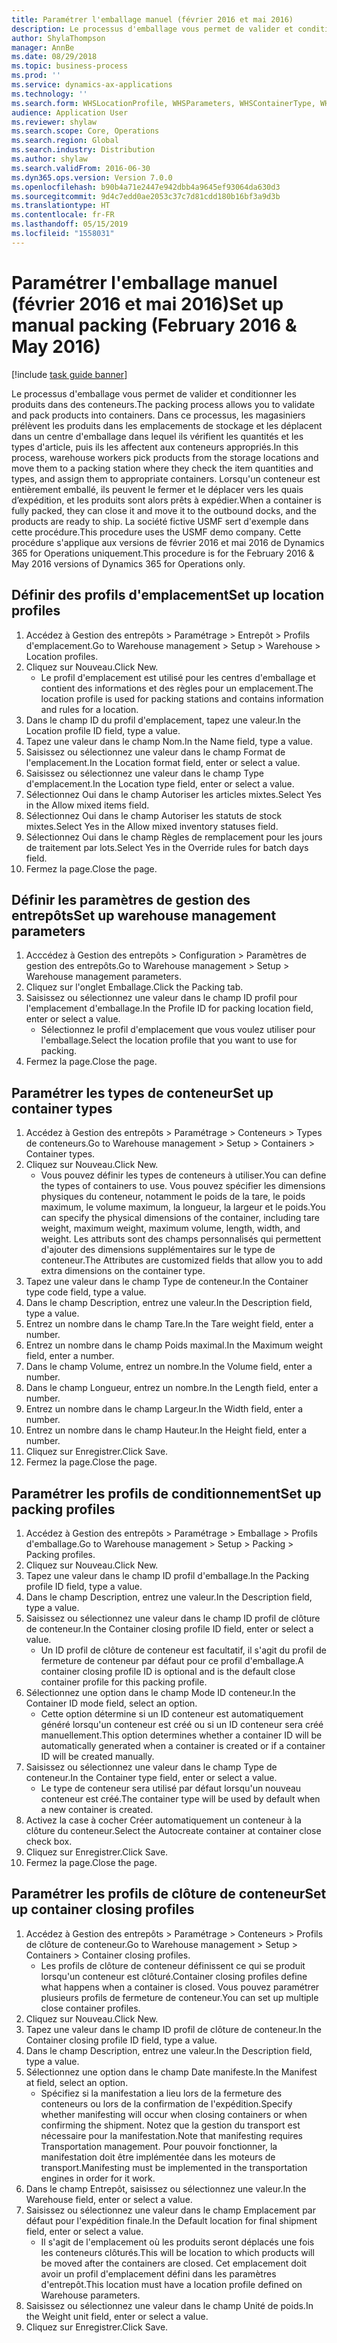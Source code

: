 ```yaml
---
title: Paramétrer l'emballage manuel (février 2016 et mai 2016)
description: Le processus d'emballage vous permet de valider et conditionner les produits dans des conteneurs.
author: ShylaThompson
manager: AnnBe
ms.date: 08/29/2018
ms.topic: business-process
ms.prod: ''
ms.service: dynamics-ax-applications
ms.technology: ''
ms.search.form: WHSLocationProfile, WHSParameters, WHSContainerType, WHSPackProfile, WHSCloseContainerProfile, InventLocationIdLookup, UnitOfMeasureLookup
audience: Application User
ms.reviewer: shylaw
ms.search.scope: Core, Operations
ms.search.region: Global
ms.search.industry: Distribution
ms.author: shylaw
ms.search.validFrom: 2016-06-30
ms.dyn365.ops.version: Version 7.0.0
ms.openlocfilehash: b90b4a71e2447e942dbb4a9645ef93064da630d3
ms.sourcegitcommit: 9d4c7edd0ae2053c37c7d81cdd180b16bf3a9d3b
ms.translationtype: HT
ms.contentlocale: fr-FR
ms.lasthandoff: 05/15/2019
ms.locfileid: "1558031"
---
```

# <a name="set-up-manual-packing-february-2016--may-2016"></a><span data-ttu-id="c0e5a-103">Paramétrer l'emballage manuel (février 2016 et mai 2016)</span><span class="sxs-lookup"><span data-stu-id="c0e5a-103">Set up manual packing (February 2016 & May 2016)</span></span>

[!include [task guide banner](../../includes/task-guide-banner.md)]

<span data-ttu-id="c0e5a-104">Le processus d'emballage vous permet de valider et conditionner les produits dans des conteneurs.</span><span class="sxs-lookup"><span data-stu-id="c0e5a-104">The packing process allows you to validate and pack products into containers.</span></span> <span data-ttu-id="c0e5a-105">Dans ce processus, les magasiniers prélèvent les produits dans les emplacements de stockage et les déplacent dans un centre d'emballage dans lequel ils vérifient les quantités et les types d'article, puis ils les affectent aux conteneurs appropriés.</span><span class="sxs-lookup"><span data-stu-id="c0e5a-105">In this process, warehouse workers pick products from the storage locations and move them to a packing station where they check the item quantities and types, and assign them to appropriate containers.</span></span> <span data-ttu-id="c0e5a-106">Lorsqu'un conteneur est entièrement emballé, ils peuvent le fermer et le déplacer vers les quais d’expédition, et les produits sont alors prêts à expédier.</span><span class="sxs-lookup"><span data-stu-id="c0e5a-106">When a container is fully packed, they can close it and move it to the outbound docks, and the products are ready to ship.</span></span> <span data-ttu-id="c0e5a-107">La société fictive USMF sert d'exemple dans cette procédure.</span><span class="sxs-lookup"><span data-stu-id="c0e5a-107">This procedure uses the USMF demo company.</span></span> <span data-ttu-id="c0e5a-108">Cette procédure s'applique aux versions de février 2016 et mai 2016 de Dynamics 365 for Operations uniquement.</span><span class="sxs-lookup"><span data-stu-id="c0e5a-108">This procedure is for the February 2016 & May 2016 versions of Dynamics 365 for Operations only.</span></span>


## <a name="set-up-location-profiles"></a><span data-ttu-id="c0e5a-109">Définir des profils d'emplacement</span><span class="sxs-lookup"><span data-stu-id="c0e5a-109">Set up location profiles</span></span>
1. <span data-ttu-id="c0e5a-110">Accédez à Gestion des entrepôts > Paramétrage > Entrepôt > Profils d'emplacement.</span><span class="sxs-lookup"><span data-stu-id="c0e5a-110">Go to Warehouse management > Setup > Warehouse > Location profiles.</span></span>
2. <span data-ttu-id="c0e5a-111">Cliquez sur Nouveau.</span><span class="sxs-lookup"><span data-stu-id="c0e5a-111">Click New.</span></span>
    * <span data-ttu-id="c0e5a-112">Le profil d'emplacement est utilisé pour les centres d'emballage et contient des informations et des règles pour un emplacement.</span><span class="sxs-lookup"><span data-stu-id="c0e5a-112">The location profile is used for packing stations and contains information and rules for a location.</span></span>  
3. <span data-ttu-id="c0e5a-113">Dans le champ ID du profil d'emplacement, tapez une valeur.</span><span class="sxs-lookup"><span data-stu-id="c0e5a-113">In the Location profile ID field, type a value.</span></span>
4. <span data-ttu-id="c0e5a-114">Tapez une valeur dans le champ Nom.</span><span class="sxs-lookup"><span data-stu-id="c0e5a-114">In the Name field, type a value.</span></span>
5. <span data-ttu-id="c0e5a-115">Saisissez ou sélectionnez une valeur dans le champ Format de l'emplacement.</span><span class="sxs-lookup"><span data-stu-id="c0e5a-115">In the Location format field, enter or select a value.</span></span>
6. <span data-ttu-id="c0e5a-116">Saisissez ou sélectionnez une valeur dans le champ Type d'emplacement.</span><span class="sxs-lookup"><span data-stu-id="c0e5a-116">In the Location type field, enter or select a value.</span></span>
7. <span data-ttu-id="c0e5a-117">Sélectionnez Oui dans le champ Autoriser les articles mixtes.</span><span class="sxs-lookup"><span data-stu-id="c0e5a-117">Select Yes in the Allow mixed items field.</span></span>
8. <span data-ttu-id="c0e5a-118">Sélectionnez Oui dans le champ Autoriser les statuts de stock mixtes.</span><span class="sxs-lookup"><span data-stu-id="c0e5a-118">Select Yes in the Allow mixed  inventory statuses field.</span></span>
9. <span data-ttu-id="c0e5a-119">Sélectionnez Oui dans le champ Règles de remplacement pour les jours de traitement par lots.</span><span class="sxs-lookup"><span data-stu-id="c0e5a-119">Select Yes in the Override rules for batch days field.</span></span>
10. <span data-ttu-id="c0e5a-120">Fermez la page.</span><span class="sxs-lookup"><span data-stu-id="c0e5a-120">Close the page.</span></span>

## <a name="set-up-warehouse-management-parameters"></a><span data-ttu-id="c0e5a-121">Définir les paramètres de gestion des entrepôts</span><span class="sxs-lookup"><span data-stu-id="c0e5a-121">Set up warehouse management parameters</span></span> 
1. <span data-ttu-id="c0e5a-122">Acccédez à Gestion des entrepôts > Configuration > Paramètres de gestion des entrepôts.</span><span class="sxs-lookup"><span data-stu-id="c0e5a-122">Go to Warehouse management > Setup > Warehouse management parameters.</span></span>
2. <span data-ttu-id="c0e5a-123">Cliquez sur l'onglet Emballage.</span><span class="sxs-lookup"><span data-stu-id="c0e5a-123">Click the Packing tab.</span></span>
3. <span data-ttu-id="c0e5a-124">Saisissez ou sélectionnez une valeur dans le champ ID profil pour l'emplacement d'emballage.</span><span class="sxs-lookup"><span data-stu-id="c0e5a-124">In the Profile ID for packing location field, enter or select a value.</span></span>
    * <span data-ttu-id="c0e5a-125">Sélectionnez le profil d'emplacement que vous voulez utiliser pour l'emballage.</span><span class="sxs-lookup"><span data-stu-id="c0e5a-125">Select the location profile that you want to use for packing.</span></span>  
4. <span data-ttu-id="c0e5a-126">Fermez la page.</span><span class="sxs-lookup"><span data-stu-id="c0e5a-126">Close the page.</span></span>

## <a name="set-up-container-types"></a><span data-ttu-id="c0e5a-127">Paramétrer les types de conteneur</span><span class="sxs-lookup"><span data-stu-id="c0e5a-127">Set up container types</span></span>
1. <span data-ttu-id="c0e5a-128">Accédez à Gestion des entrepôts > Paramétrage > Conteneurs > Types de conteneurs.</span><span class="sxs-lookup"><span data-stu-id="c0e5a-128">Go to Warehouse management > Setup > Containers > Container types.</span></span>
2. <span data-ttu-id="c0e5a-129">Cliquez sur Nouveau.</span><span class="sxs-lookup"><span data-stu-id="c0e5a-129">Click New.</span></span>
    * <span data-ttu-id="c0e5a-130">Vous pouvez définir les types de conteneurs à utiliser.</span><span class="sxs-lookup"><span data-stu-id="c0e5a-130">You can define the types of containers to use.</span></span> <span data-ttu-id="c0e5a-131">Vous pouvez spécifier les dimensions physiques du conteneur, notamment le poids de la tare, le poids maximum, le volume maximum, la longueur, la largeur et le poids.</span><span class="sxs-lookup"><span data-stu-id="c0e5a-131">You can specify the physical dimensions of the container, including tare weight, maximum weight, maximum volume, length, width, and weight.</span></span>  <span data-ttu-id="c0e5a-132">Les attributs sont des champs personnalisés qui permettent d'ajouter des dimensions supplémentaires sur le type de conteneur.</span><span class="sxs-lookup"><span data-stu-id="c0e5a-132">The Attributes are customized fields that allow you to add extra dimensions on the container type.</span></span>     
3. <span data-ttu-id="c0e5a-133">Tapez une valeur dans le champ Type de conteneur.</span><span class="sxs-lookup"><span data-stu-id="c0e5a-133">In the Container type code field, type a value.</span></span>
4. <span data-ttu-id="c0e5a-134">Dans le champ Description, entrez une valeur.</span><span class="sxs-lookup"><span data-stu-id="c0e5a-134">In the Description field, type a value.</span></span>
5. <span data-ttu-id="c0e5a-135">Entrez un nombre dans le champ Tare.</span><span class="sxs-lookup"><span data-stu-id="c0e5a-135">In the Tare weight field, enter a number.</span></span>
6. <span data-ttu-id="c0e5a-136">Entrez un nombre dans le champ Poids maximal.</span><span class="sxs-lookup"><span data-stu-id="c0e5a-136">In the Maximum weight field, enter a number.</span></span>
7. <span data-ttu-id="c0e5a-137">Dans le champ Volume, entrez un nombre.</span><span class="sxs-lookup"><span data-stu-id="c0e5a-137">In the Volume field, enter a number.</span></span>
8. <span data-ttu-id="c0e5a-138">Dans le champ Longueur, entrez un nombre.</span><span class="sxs-lookup"><span data-stu-id="c0e5a-138">In the Length field, enter a number.</span></span>
9. <span data-ttu-id="c0e5a-139">Entrez un nombre dans le champ Largeur.</span><span class="sxs-lookup"><span data-stu-id="c0e5a-139">In the Width field, enter a number.</span></span>
10. <span data-ttu-id="c0e5a-140">Entrez un nombre dans le champ Hauteur.</span><span class="sxs-lookup"><span data-stu-id="c0e5a-140">In the Height field, enter a number.</span></span>
11. <span data-ttu-id="c0e5a-141">Cliquez sur Enregistrer.</span><span class="sxs-lookup"><span data-stu-id="c0e5a-141">Click Save.</span></span>
12. <span data-ttu-id="c0e5a-142">Fermez la page.</span><span class="sxs-lookup"><span data-stu-id="c0e5a-142">Close the page.</span></span>

## <a name="set-up-packing-profiles"></a><span data-ttu-id="c0e5a-143">Paramétrer les profils de conditionnement</span><span class="sxs-lookup"><span data-stu-id="c0e5a-143">Set up packing profiles</span></span>
1. <span data-ttu-id="c0e5a-144">Accédez à Gestion des entrepôts > Paramétrage > Emballage > Profils d'emballage.</span><span class="sxs-lookup"><span data-stu-id="c0e5a-144">Go to Warehouse management > Setup > Packing > Packing profiles.</span></span>
2. <span data-ttu-id="c0e5a-145">Cliquez sur Nouveau.</span><span class="sxs-lookup"><span data-stu-id="c0e5a-145">Click New.</span></span>
3. <span data-ttu-id="c0e5a-146">Tapez une valeur dans le champ ID profil d'emballage.</span><span class="sxs-lookup"><span data-stu-id="c0e5a-146">In the Packing profile ID field, type a value.</span></span>
4. <span data-ttu-id="c0e5a-147">Dans le champ Description, entrez une valeur.</span><span class="sxs-lookup"><span data-stu-id="c0e5a-147">In the Description field, type a value.</span></span>
5. <span data-ttu-id="c0e5a-148">Saisissez ou sélectionnez une valeur dans le champ ID profil de clôture de conteneur.</span><span class="sxs-lookup"><span data-stu-id="c0e5a-148">In the Container closing profile ID field, enter or select a value.</span></span>
    * <span data-ttu-id="c0e5a-149">Un ID profil de clôture de conteneur est facultatif, il s'agit du profil de fermeture de conteneur par défaut pour ce profil d'emballage.</span><span class="sxs-lookup"><span data-stu-id="c0e5a-149">A container closing profile ID is optional and is the default close container profile for this packing profile.</span></span>  
6. <span data-ttu-id="c0e5a-150">Sélectionnez une option dans le champ Mode ID conteneur.</span><span class="sxs-lookup"><span data-stu-id="c0e5a-150">In the Container ID mode field, select an option.</span></span>
    * <span data-ttu-id="c0e5a-151">Cette option détermine si un ID conteneur est automatiquement généré lorsqu'un conteneur est créé ou si un ID conteneur sera créé manuellement.</span><span class="sxs-lookup"><span data-stu-id="c0e5a-151">This option determines whether a container ID will be automatically generated when a container is created or if a container ID will be created manually.</span></span>  
7. <span data-ttu-id="c0e5a-152">Saisissez ou sélectionnez une valeur dans le champ Type de conteneur.</span><span class="sxs-lookup"><span data-stu-id="c0e5a-152">In the Container type field, enter or select a value.</span></span>
    * <span data-ttu-id="c0e5a-153">Le type de conteneur sera utilisé par défaut lorsqu'un nouveau conteneur est créé.</span><span class="sxs-lookup"><span data-stu-id="c0e5a-153">The container type will be used by default when a new container is created.</span></span>  
8. <span data-ttu-id="c0e5a-154">Activez la case à cocher Créer automatiquement un conteneur à la clôture du conteneur.</span><span class="sxs-lookup"><span data-stu-id="c0e5a-154">Select the Autocreate container at container close check box.</span></span>
9. <span data-ttu-id="c0e5a-155">Cliquez sur Enregistrer.</span><span class="sxs-lookup"><span data-stu-id="c0e5a-155">Click Save.</span></span>
10. <span data-ttu-id="c0e5a-156">Fermez la page.</span><span class="sxs-lookup"><span data-stu-id="c0e5a-156">Close the page.</span></span>

## <a name="set-up-container-closing-profiles"></a><span data-ttu-id="c0e5a-157">Paramétrer les profils de clôture de conteneur</span><span class="sxs-lookup"><span data-stu-id="c0e5a-157">Set up container closing profiles</span></span>
1. <span data-ttu-id="c0e5a-158">Accédez à Gestion des entrepôts > Paramétrage > Conteneurs > Profils de clôture de conteneur.</span><span class="sxs-lookup"><span data-stu-id="c0e5a-158">Go to Warehouse management > Setup > Containers > Container closing profiles.</span></span>
    * <span data-ttu-id="c0e5a-159">Les profils de clôture de conteneur définissent ce qui se produit lorsqu'un conteneur est clôturé.</span><span class="sxs-lookup"><span data-stu-id="c0e5a-159">Container closing profiles define what happens when a container is closed.</span></span> <span data-ttu-id="c0e5a-160">Vous pouvez paramétrer plusieurs profils de fermeture de conteneur.</span><span class="sxs-lookup"><span data-stu-id="c0e5a-160">You can set up multiple close container profiles.</span></span>       
2. <span data-ttu-id="c0e5a-161">Cliquez sur Nouveau.</span><span class="sxs-lookup"><span data-stu-id="c0e5a-161">Click New.</span></span>
3. <span data-ttu-id="c0e5a-162">Tapez une valeur dans le champ ID profil de clôture de conteneur.</span><span class="sxs-lookup"><span data-stu-id="c0e5a-162">In the Container closing profile ID field, type a value.</span></span>
4. <span data-ttu-id="c0e5a-163">Dans le champ Description, entrez une valeur.</span><span class="sxs-lookup"><span data-stu-id="c0e5a-163">In the Description field, type a value.</span></span>
5. <span data-ttu-id="c0e5a-164">Sélectionnez une option dans le champ Date manifeste.</span><span class="sxs-lookup"><span data-stu-id="c0e5a-164">In the Manifest at field, select an option.</span></span>
    * <span data-ttu-id="c0e5a-165">Spécifiez si la manifestation a lieu lors de la fermeture des conteneurs ou lors de la confirmation de l'expédition.</span><span class="sxs-lookup"><span data-stu-id="c0e5a-165">Specify whether manifesting will occur when closing containers or when confirming the shipment.</span></span> <span data-ttu-id="c0e5a-166">Notez que la gestion du transport est nécessaire pour la manifestation.</span><span class="sxs-lookup"><span data-stu-id="c0e5a-166">Note that manifesting requires Transportation management.</span></span> <span data-ttu-id="c0e5a-167">Pour pouvoir fonctionner, la manifestation doit être implémentée dans les moteurs de transport.</span><span class="sxs-lookup"><span data-stu-id="c0e5a-167">Manifesting must be implemented in the transportation engines in order for it work.</span></span>  
6. <span data-ttu-id="c0e5a-168">Dans le champ Entrepôt, saisissez ou sélectionnez une valeur.</span><span class="sxs-lookup"><span data-stu-id="c0e5a-168">In the Warehouse field, enter or select a value.</span></span>
7. <span data-ttu-id="c0e5a-169">Saisissez ou sélectionnez une valeur dans le champ Emplacement par défaut pour l'expédition finale.</span><span class="sxs-lookup"><span data-stu-id="c0e5a-169">In the Default location for final shipment field, enter or select a value.</span></span>
    * <span data-ttu-id="c0e5a-170">Il s'agit de l'emplacement où les produits seront déplacés une fois les conteneurs clôturés.</span><span class="sxs-lookup"><span data-stu-id="c0e5a-170">This will be location to which products will be moved after the containers are closed.</span></span> <span data-ttu-id="c0e5a-171">Cet emplacement doit avoir un profil d'emplacement défini dans les paramètres d'entrepôt.</span><span class="sxs-lookup"><span data-stu-id="c0e5a-171">This location must have a location profile defined on Warehouse parameters.</span></span>  
8. <span data-ttu-id="c0e5a-172">Saisissez ou sélectionnez une valeur dans le champ Unité de poids.</span><span class="sxs-lookup"><span data-stu-id="c0e5a-172">In the Weight unit field, enter or select a value.</span></span>
9. <span data-ttu-id="c0e5a-173">Cliquez sur Enregistrer.</span><span class="sxs-lookup"><span data-stu-id="c0e5a-173">Click Save.</span></span>


